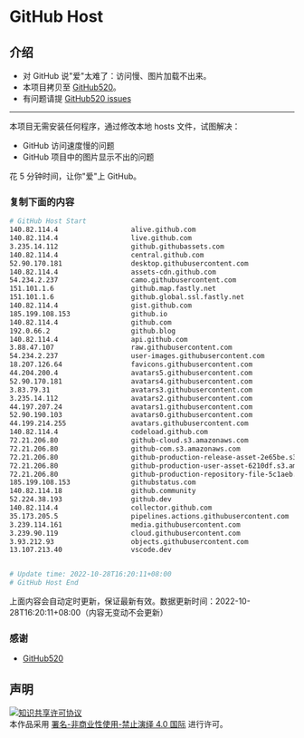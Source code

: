 # GitHub Host
## 介绍
- 对 GitHub 说"爱"太难了：访问慢、图片加载不出来。
- 本项目拷贝至 [GitHub520](https://github.com/521xueweihan/GitHub520)。
- 有问题请提 [GitHub520 issues](https://github.com/521xueweihan/GitHub520/issues/new)

---

本项目无需安装任何程序，通过修改本地 hosts 文件，试图解决：
- GitHub 访问速度慢的问题
- GitHub 项目中的图片显示不出的问题

花 5 分钟时间，让你"爱"上 GitHub。

### 复制下面的内容
```bash
# GitHub Host Start
140.82.114.4                  alive.github.com
140.82.114.4                  live.github.com
3.235.14.112                  github.githubassets.com
140.82.114.4                  central.github.com
52.90.170.181                 desktop.githubusercontent.com
140.82.114.4                  assets-cdn.github.com
54.234.2.237                  camo.githubusercontent.com
151.101.1.6                   github.map.fastly.net
151.101.1.6                   github.global.ssl.fastly.net
140.82.114.4                  gist.github.com
185.199.108.153               github.io
140.82.114.4                  github.com
192.0.66.2                    github.blog
140.82.114.4                  api.github.com
3.88.47.107                   raw.githubusercontent.com
54.234.2.237                  user-images.githubusercontent.com
18.207.126.64                 favicons.githubusercontent.com
44.204.200.4                  avatars5.githubusercontent.com
52.90.170.181                 avatars4.githubusercontent.com
3.83.79.31                    avatars3.githubusercontent.com
3.235.14.112                  avatars2.githubusercontent.com
44.197.207.24                 avatars1.githubusercontent.com
52.90.190.103                 avatars0.githubusercontent.com
44.199.214.255                avatars.githubusercontent.com
140.82.114.4                  codeload.github.com
72.21.206.80                  github-cloud.s3.amazonaws.com
72.21.206.80                  github-com.s3.amazonaws.com
72.21.206.80                  github-production-release-asset-2e65be.s3.amazonaws.com
72.21.206.80                  github-production-user-asset-6210df.s3.amazonaws.com
72.21.206.80                  github-production-repository-file-5c1aeb.s3.amazonaws.com
185.199.108.153               githubstatus.com
140.82.114.18                 github.community
52.224.38.193                 github.dev
140.82.114.4                  collector.github.com
35.173.205.5                  pipelines.actions.githubusercontent.com
3.239.114.161                 media.githubusercontent.com
3.239.90.119                  cloud.githubusercontent.com
3.93.212.93                   objects.githubusercontent.com
13.107.213.40                 vscode.dev


# Update time: 2022-10-28T16:20:11+08:00
# GitHub Host End

```
上面内容会自动定时更新，保证最新有效。数据更新时间：2022-10-28T16:20:11+08:00（内容无变动不会更新）

### 感谢

- [GitHub520](https://github.com/521xueweihan/GitHub520)

## 声明
<a rel="license" href="https://creativecommons.org/licenses/by-nc-nd/4.0/deed.zh"><img alt="知识共享许可协议" style="border-width: 0" src="https://licensebuttons.net/l/by-nc-nd/4.0/88x31.png"></a><br>本作品采用 <a rel="license" href="https://creativecommons.org/licenses/by-nc-nd/4.0/deed.zh">署名-非商业性使用-禁止演绎 4.0 国际</a> 进行许可。
